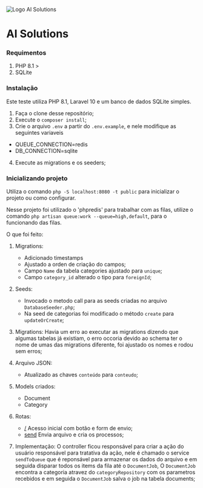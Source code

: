 ![Logo AI Solutions](http://aisolutions.tec.br/wp-content/uploads/sites/2/2019/04/logo.png)

# AI Solutions

### Requimentos
1. PHP 8.1 >
2. SQLite

### Instalação

Este teste utiliza PHP 8.1, Laravel 10 e um banco de dados SQLite simples.

1. Faça o clone desse repositório;
2. Execute o `composer install`;
3. Crie o arquivo `.env` a partir do `.env.example`, e nele modifique as seguintes variaveis
  * QUEUE_CONNECTION=redis
  * DB_CONNECTION=sqlite
4. Execute as migrations e os seeders;

### Inicializando projeto

Utiliza o comando `php -S localhost:8080 -t public` para inicializar o projeto ou como configurar.

Nesse projeto foi utilizado o 'phpredis' para trabalhar com as filas, utilize o comando `php artisan queue:work --queue=high,default`, para o funcionando das filas.


O que foi feito:
1. Migrations: 
    * Adicionado timestamps
    * Ajustado a orden de criação do campos;
    * Campo `Name` da tabela categories ajustado para `unique`;
    * Campo `category_id` alterado o tipo para `foreignId`;
    
 2. Seeds:
    * Invocado o metodo call para as seeds criadas no arquivo `DatabaseSeeder.php`;
    * Na seed de categorias foi modificado o método `create` para `updateOrCreate`;
    
 3. Migrations:
  Havia um erro ao executar as migrations dizendo que algumas tabelas já existiam, o erro occoria devido ao schema ter o nome de umas das migrations diferente, foi ajustado os nomes e rodou sem erros;
      
 4. Arquivo JSON:
    * Atualizado as chaves `conteúdo` para `conteudo`;
  
 5. Models criados:
    * Document 
    * Category

 
 6. Rotas:
    * [/](http://localhost:8080/) Acesso inicial com botão e form de envio;
    * [send](http://localhost:8080/send) Envia arquivo e cria os processos;
    
7. Implementação: 
    O controller ficou responsável para criar a ação do usuário responsável para tratativa da ação, nele é chamado o service `sendToQueue` que é reponsável para armazenar os dados do arquivo e em seguida disparar todos os items da fila até o `DocumentJob`,  O  `DocumentJob` encontra a categoria atravez do `categoryRepository` com os parametros recebidos e em seguida o `DocumentJob` salva o job na tabela documents;

